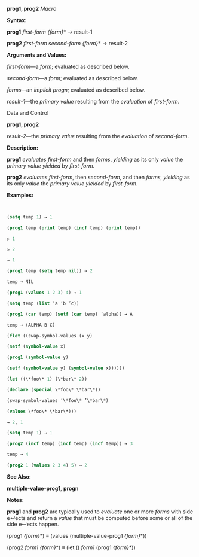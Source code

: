 **prog1, prog2** *Macro* 



**Syntax:** 



**prog1** *first-form \{form\}*\* →  result-1 



**prog2** *first-form second-form \{form\}*\* →  result-2 



**Arguments and Values:** 



*first-form*—a *form*; evaluated as described below. 



*second-form*—a *form*; evaluated as described below. 



*forms*—an *implicit progn*; evaluated as described below. 



*result-1*—the *primary value* resulting from the *evaluation* of *first-form*. 



Data and Control 



 



 



**prog1, prog2** 



*result-2*—the *primary value* resulting from the *evaluation* of *second-form*. 



**Description:** 



**prog1** *evaluates first-form* and then *forms*, *yielding* as its only *value* the *primary value yielded* by *first-form*. 



**prog2** *evaluates first-form*, then *second-form*, and then *forms*, *yielding* as its only *value* the *primary value yielded* by *first-form*. 



**Examples:**
```lisp
 

(setq temp 1) → 1 

(prog1 temp (print temp) (incf temp) (print temp)) 

▷ 1 

▷ 2 

→ 1 

(prog1 temp (setq temp nil)) → 2 

temp → NIL 

(prog1 (values 1 2 3) 4) → 1 

(setq temp (list ’a ’b ’c)) 

(prog1 (car temp) (setf (car temp) ’alpha)) → A 

temp → (ALPHA B C) 

(flet ((swap-symbol-values (x y) 

(setf (symbol-value x) 

(prog1 (symbol-value y) 

(setf (symbol-value y) (symbol-value x)))))) 

(let ((\*foo\* 1) (\*bar\* 2)) 

(declare (special \*foo\* \*bar\*)) 

(swap-symbol-values ’\*foo\* ’\*bar\*) 

(values \*foo\* \*bar\*))) 

→ 2, 1 

(setq temp 1) → 1 

(prog2 (incf temp) (incf temp) (incf temp)) → 3 

temp → 4 

(prog2 1 (values 2 3 4) 5) → 2 


```
**See Also:** 



**multiple-value-prog1**, **progn** 



**Notes:** 



**prog1** and **prog2** are typically used to *evaluate* one or more *forms* with side e↵ects and return a *value* that must be computed before some or all of the side e↵ects happen. 



(prog1 *\{form\}*\*) ≡ (values (multiple-value-prog1 *\{form\}*\*)) 



(prog2 *form1 \{form\}*\*) ≡ (let () *form1* (prog1 *\{form\}*\*)) 







 



 



